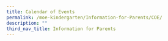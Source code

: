 ```yaml
---
title: Calendar of Events
permalink: /moe-kindergarten/Information-for-Parents/COE/
description: ""
third_nav_title: Information for Parents
---
```

